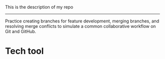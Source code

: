 This is the description of my repo

---

Practice creating branches for feature development, merging branches, and resolving merge conflicts to simulate a common collaborative workflow on Git and GitHub.

# Tech tool
